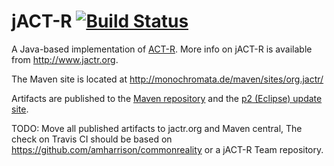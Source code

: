 # jACT-R [![Build Status](https://secure.travis-ci.org/monochromata/jactr.png)](http://travis-ci.org/monochromata/jactr)

A Java-based implementation of [ACT-R](http://act-r.psy.cmu.edu/). More info on jACT-R is available from http://www.jactr.org.

The Maven site is located at http://monochromata.de/maven/sites/org.jactr/

Artifacts are published to the [Maven repository]( http://monochromata.de/maven/releases/org.jactr/) and
the [p2 (Eclipse) update site](http://monochromata.de/eclipse/sites/org.jactr/).

TODO: Move all published artifacts to jactr.org and Maven central, The check on Travis CI should be based on https://github.com/amharrison/commonreality or a jACT-R Team repository.